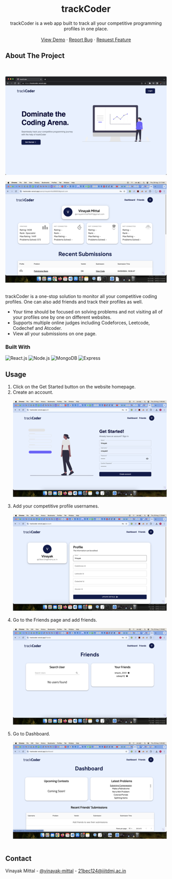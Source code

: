 <div align="center">
  <h1 align="center">trackCoder</h1>
  <p align="center">
    trackCoder is a web app built to track all your competitive programming profiles in one place.
    <br />
    <br />
    <a href="https://trackcoder.vercel.app">View Demo</a>
    ·
    <a href="https://github.com/Vinayak1211/TrackCoder/issues">Report Bug</a>
    ·
    <a href="https://github.com/Vinayak1211/TrackCoder/issues">Request Feature</a>
  </p>
</div>


<!-- ABOUT THE PROJECT -->
## About The Project

<br /><br />
<img src="/client/src/assets/HomePage.png" />
<br /><br />
<img src="/client/src/assets/UserProfile.png" />
<br /><br />

trackCoder is a one-stop solution to monitor all your competitive coding profiles. One can also add friends and track their profiles as well.

* Your time should be focused on solving problems and not visiting all of your profiles one by one on different websites.
* Supports multiple online judges including Codeforces, Leetcode, Codechef and Atcoder.
* View all your submissions on one page.



### Built With

![React.js]
![Node.js]
![MongoDB]
![Express]


<!-- USAGE -->
## Usage

<ol>
  <li>Click on the Get Started button on the website homepage. </li>
  <li>
    Create an account. <br /> <br />
    <img src="/client/src/assets/GetStarted.png" />
    <br /> <br />
  </li>

  <li>
    Add your competitive profile usernames. <br /> <br />
    <img src="/client/src/assets/Profiles.png" />
    <br /> <br />
  </li>
  <li>
    Go to the Friends page and add friends. <br /> <br />
    <img src="/client/src/assets/Friends.png" />
    <br /> <br />
  </li>
  <li>
    Go to Dashboard. <br /> <br />
    <img src="/client/src/assets/Dashboard.png" />
    <br /> <br />
  </li>
</ol>



<!-- CONTACT -->
## Contact

Vinayak Mittal - [@vinayak-mittal](https://www.linkedin.com/in/vinayak-mittal-4300b7222/) - 21bec124@iiitdmj.ac.in



<!-- MARKDOWN LINKS & IMAGES -->
[Node.js]: https://img.shields.io/badge/Node.js-43853D?style=for-the-badge&logo=node.js&logoColor=white
[React.js]: https://img.shields.io/badge/React-20232A?style=for-the-badge&logo=react&logoColor=61DAFB
[MongoDB]: https://img.shields.io/badge/MongoDB-4EA94B?style=for-the-badge&logo=mongodb&logoColor=white
[Express]: https://img.shields.io/badge/Express.js-404D59?style=for-the-badge
[HomePage]: /client/src/assets/HomePage.png
[Dashboard]: /client/src/assets/Dashboard.png
[GettingStarted]: /client/src/assets/GetStarted.png
[Profile]: /client/src/assets/Profiles.png
[Friends]: /client/src/assets/Friends.png
